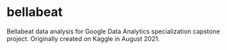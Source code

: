 # bellabeat
Bellabeat data analysis for Google Data Analytics specialization capstone project.
Originally created on Kaggle in August 2021.
